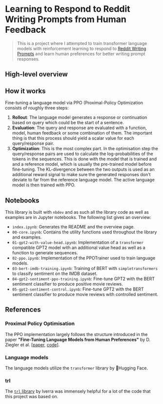 # Learning to Respond to Reddit Writing Prompts from Human Feedback
> This is a project where I attempted to train transformer language models with reinforcement learning to respond to [Reddit Writing Prompts](reddit.com/r/writingprompts) and learn human preferences for better writing prompt responses.

## High-level overview


## How it works
Fine-tuning a language model via PPO (Proximal-Policy Optimization consists of roughly three steps:

1. **Rollout**: The language model generates a response or continuation based on query which could be the start of a sentence.
2. **Evaluation**: The query and response are evaluated with a function, model, human feedback or some combination of them. The important thing is that this process should yield a scalar value for each query/response pair.
3. **Optimization**: This is the most complex part. In the optimisation step the query/response pairs are used to calculate the log-probabilities of the tokens in the sequences. This is done with the model that is trained and and a reference model, which is usually the pre-trained model before fine-tuning. The KL-divergence between the two outputs is used as an additional reward signal to make sure the generated responses don't deviate to far from the reference language model. The active language model is then trained with PPO.


## Notebooks
This library is built with `nbdev` and as such all the library code as well as examples are in Jupyter notebooks. The following list gives an overview:

- `index.ipynb`: Generates the README and the overview page.
- `00-core.ipynb`: Contains the utility functions used throughout the library and examples.
- `01-gpt2-with-value-head.ipynb`: Implementation of a `transformer` compatible GPT2 model with an additional value head as well as a function to generate sequences.
- `02-ppo.ipynb`: Implementation of the PPOTrainer used to train language models.
- `03-bert-imdb-training.ipynb`: Training of BERT with `simpletransformers` to classify sentiment on the IMDB dataset.
- `04-gpt2-sentiment-ppo-training.ipynb`: Fine-tune GPT2 with the BERT sentiment classifier to produce positive movie reviews.
- `05-gpt2-sentiment-control.ipynb`: Fine-tune GPT2 with the BERT sentiment classifier to produce movie reviews with controlled sentiment.

## References

### Proximal Policy Optimisation
The PPO implementation largely follows the structure introduced in the paper **"Fine-Tuning Language Models from Human Preferences"** by D. Ziegler et al. \[[paper](https://arxiv.org/pdf/1909.08593.pdf), [code](https://github.com/openai/lm-human-preferences)].

### Language models
The language models utilize the `transformer` library by 🤗Hugging Face.

### trl
The [`trl` library](https://github.com/lvwerra/trl) by lverra was immensely helpful for a lot of the code that this project was based on. 
